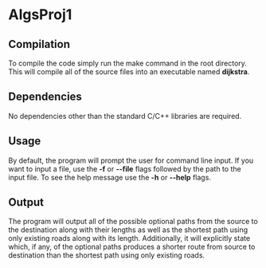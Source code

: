 # AlgsProj1
## Compilation
To compile the code simply run the make command in the root directory. This will compile all of the source files into an executable named **dijkstra**.

## Dependencies
No dependencies other than the standard C/C++ libraries are required.

## Usage
By default, the program will prompt the user for command line input. If you want to input a file, use the **-f** or **--file** flags followed by the path to the input file. To see the help message use the **-h** or **--help** flags.<br>

## Output
The program will output all of the possible optional paths from the source to the destination along with their lengths as well as the shortest path using only existing roads along with its length. Additionally, it will explicitly state which, if any, of the optional paths produces a shorter route from source to destination than the shortest path using only existing roads.
